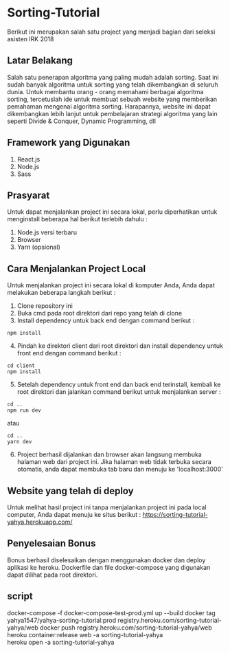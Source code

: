 # Sorting-Tutorial
Berikut ini merupakan salah satu project yang menjadi bagian dari seleksi asisten IRK 2018
## Latar Belakang
Salah satu penerapan algoritma yang paling mudah adalah sorting. Saat ini sudah banyak algoritma untuk sorting yang telah dikembangkan di seluruh dunia. Untuk membantu orang - orang memahami berbagai algoritma sorting, tercetuslah ide untuk membuat sebuah website yang memberikan pemahaman mengenai algoritma sorting. Harapannya, website ini dapat dikembangkan lebih lanjut untuk pembelajaran strategi algoritma yang lain seperti Divide & Conquer, Dynamic Programming, dll
## Framework yang Digunakan
1. React.js
2. Node.js
3. Sass

## Prasyarat
Untuk dapat menjalankan project ini secara lokal, perlu diperhatikan untuk menginstall beberapa hal berikut terlebih dahulu : 
1. Node.js versi terbaru
2. Browser
3. Yarn (opsional)

## Cara Menjalankan Project Local
Untuk menjalankan project ini secara lokal di komputer Anda, Anda dapat melakukan beberapa langkah berikut :
1. Clone repository ini
2. Buka cmd pada root direktori dari repo yang telah di clone
3. Install dependency untuk back end dengan command berikut : 
```
npm install
```
4. Pindah ke direktori client dari root direktori dan install dependency untuk front end dengan command berikut :
```
cd client
npm install
```
5. Setelah dependency untuk front end dan back end terinstall, kembali ke root direktori dan jalankan command berikut untuk menjalankan server :
```
cd ..
npm run dev
```
atau
```
cd ..
yarn dev
```
6. Project berhasil dijalankan dan browser akan langsung membuka halaman web dari project ini. Jika halaman web tidak terbuka secara otomatis, anda dapat membuka tab baru dan menuju ke 'localhost:3000'

## Website yang telah di deploy
Untuk melihat hasil project ini tanpa menjalankan project ini pada local computer, Anda dapat menuju ke situs berikut :
https://sorting-tutorial-yahya.herokuapp.com/

## Penyelesaian Bonus
Bonus berhasil diselesaikan dengan menggunakan docker dan deploy aplikasi ke heroku.
Dockerfile dan file docker-compose yang digunakan dapat dilihat pada root direktori.


## script
docker-compose -f docker-compose-test-prod.yml up --build
docker tag yahya1547/yahya-sorting-tutorial:prod registry.heroku.com/sorting-tutorial-yahya/web
docker push registry.heroku.com/sorting-tutorial-yahya/web
heroku container:release web -a sorting-tutorial-yahya   
heroku open -a sorting-tutorial-yahya